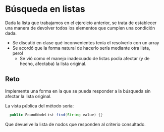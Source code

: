 # Búsqueda en listas

Dada la lista que trabajamos en el ejercicio anterior, se trata de establecer una manera de devolver todos los elementos que cumplen una condición dada. 

- Se discutió en clase qué inconvenientes tenía el resolverlo con un array
- Se acordó que la forma natural de hacerlo sería mediante otra lista, pero!
  - Se vió como el manejo inadecuado de listas podía afectar (y de hecho, afectaba) la lista original.
 
## Reto

Implemente una forma en la que se pueda responder a la búsqueda sin afectar la lista original.

La vista pública del método sería: 

```java
  public FoundNodeList find(String value) {}
```

Que devuelve la lista de nodos que responden al criterio consultado. 
